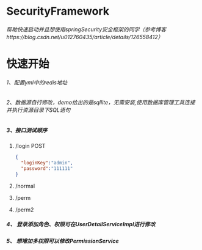 # SecurityFramework

###### 帮助快速启动并且想使用springSecurity安全框架的同学（参考博客https://blog.csdn.net/u012760435/article/details/126558412）

# 快速开始

###### 1、配置yml中的redis地址

###### 2、数据源自行修改，demo给出的是sqllite，无需安装,使用数据库管理工具连接并执行资源目录下SQL语句

##### 3、接口测试顺序

1. /login POST 

   ```JSON
   {
     "loginKey":"admin",
     "password":"111111"
   }
   ```

2. /normal

3. /perm

4. /perm2

##### 4、 登录添加角色、权限可在UserDetailServiceImpl进行修改

##### 5、 想增加多权限可以修改PermissionService
